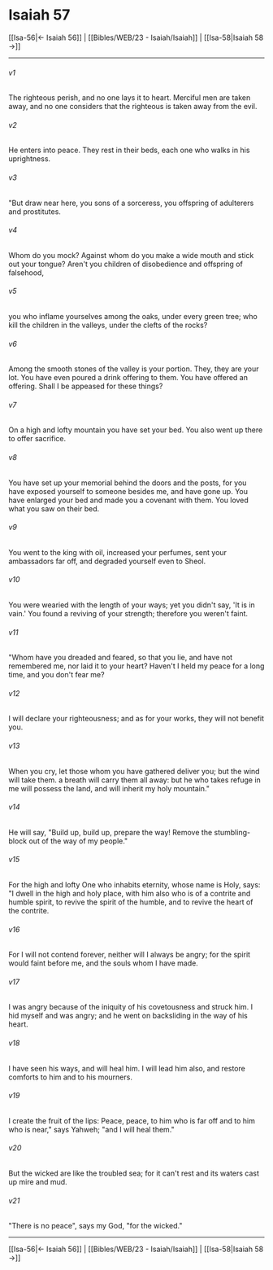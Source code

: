 # Isaiah 57

[[Isa-56|← Isaiah 56]] | [[Bibles/WEB/23 - Isaiah/Isaiah]] | [[Isa-58|Isaiah 58 →]]
***



###### v1 
The righteous perish, and no one lays it to heart. Merciful men are taken away, and no one considers that the righteous is taken away from the evil. 

###### v2 
He enters into peace. They rest in their beds, each one who walks in his uprightness. 

###### v3 
"But draw near here, you sons of a sorceress, you offspring of adulterers and prostitutes. 

###### v4 
Whom do you mock? Against whom do you make a wide mouth and stick out your tongue? Aren't you children of disobedience and offspring of falsehood, 

###### v5 
you who inflame yourselves among the oaks, under every green tree; who kill the children in the valleys, under the clefts of the rocks? 

###### v6 
Among the smooth stones of the valley is your portion. They, they are your lot. You have even poured a drink offering to them. You have offered an offering. Shall I be appeased for these things? 

###### v7 
On a high and lofty mountain you have set your bed. You also went up there to offer sacrifice. 

###### v8 
You have set up your memorial behind the doors and the posts, for you have exposed yourself to someone besides me, and have gone up. You have enlarged your bed and made you a covenant with them. You loved what you saw on their bed. 

###### v9 
You went to the king with oil, increased your perfumes, sent your ambassadors far off, and degraded yourself even to Sheol. 

###### v10 
You were wearied with the length of your ways; yet you didn't say, 'It is in vain.' You found a reviving of your strength; therefore you weren't faint. 

###### v11 
"Whom have you dreaded and feared, so that you lie, and have not remembered me, nor laid it to your heart? Haven't I held my peace for a long time, and you don't fear me? 

###### v12 
I will declare your righteousness; and as for your works, they will not benefit you. 

###### v13 
When you cry, let those whom you have gathered deliver you; but the wind will take them. a breath will carry them all away: but he who takes refuge in me will possess the land, and will inherit my holy mountain." 

###### v14 
He will say, "Build up, build up, prepare the way! Remove the stumbling-block out of the way of my people." 

###### v15 
For the high and lofty One who inhabits eternity, whose name is Holy, says: "I dwell in the high and holy place, with him also who is of a contrite and humble spirit, to revive the spirit of the humble, and to revive the heart of the contrite. 

###### v16 
For I will not contend forever, neither will I always be angry; for the spirit would faint before me, and the souls whom I have made. 

###### v17 
I was angry because of the iniquity of his covetousness and struck him. I hid myself and was angry; and he went on backsliding in the way of his heart. 

###### v18 
I have seen his ways, and will heal him. I will lead him also, and restore comforts to him and to his mourners. 

###### v19 
I create the fruit of the lips: Peace, peace, to him who is far off and to him who is near," says Yahweh; "and I will heal them." 

###### v20 
But the wicked are like the troubled sea; for it can't rest and its waters cast up mire and mud. 

###### v21 
"There is no peace", says my God, "for the wicked."

***
[[Isa-56|← Isaiah 56]] | [[Bibles/WEB/23 - Isaiah/Isaiah]] | [[Isa-58|Isaiah 58 →]]
